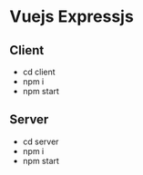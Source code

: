 # Vuejs Expressjs

## Client
- cd client
- npm i
- npm start

## Server
- cd server
- npm i
- npm start